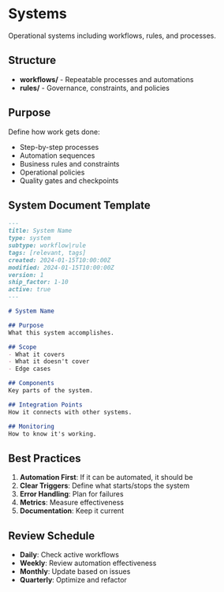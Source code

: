 # Systems

Operational systems including workflows, rules, and processes.

## Structure

- **workflows/** - Repeatable processes and automations
- **rules/** - Governance, constraints, and policies

## Purpose

Define how work gets done:
- Step-by-step processes
- Automation sequences
- Business rules and constraints
- Operational policies
- Quality gates and checkpoints

## System Document Template

```markdown
---
title: System Name
type: system
subtype: workflow|rule
tags: [relevant, tags]
created: 2024-01-15T10:00:00Z
modified: 2024-01-15T10:00:00Z
version: 1
ship_factor: 1-10
active: true
---

# System Name

## Purpose
What this system accomplishes.

## Scope
- What it covers
- What it doesn't cover
- Edge cases

## Components
Key parts of the system.

## Integration Points
How it connects with other systems.

## Monitoring
How to know it's working.
```

## Best Practices

1. **Automation First**: If it can be automated, it should be
2. **Clear Triggers**: Define what starts/stops the system
3. **Error Handling**: Plan for failures
4. **Metrics**: Measure effectiveness
5. **Documentation**: Keep it current

## Review Schedule

- **Daily**: Check active workflows
- **Weekly**: Review automation effectiveness
- **Monthly**: Update based on issues
- **Quarterly**: Optimize and refactor